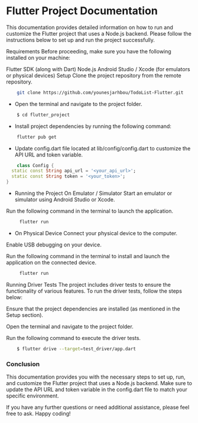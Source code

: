 # Flutter Project Documentation
This documentation provides detailed information on how to run and customize the Flutter project that uses a Node.js backend. Please follow the instructions below to set up and run the project successfully.

Requirements
Before proceeding, make sure you have the following installed on your machine:

Flutter SDK (along with Dart)
Node.js
Android Studio / Xcode (for emulators or physical devices)
Setup
Clone the project repository from the remote repository.

```Bash
    git clone https://github.com/younesjarhbou/TodoList-Flutter.git
```
 
 
- Open the terminal and navigate to the project folder.
```Bash
    $ cd flutter_project
``` 

- Install project dependencies by running the following command:


```Bash
    flutter pub get
```

- Update config.dart file located at lib/config/config.dart to customize the API URL and token variable.
```dart
    class Config {
  static const String api_url = '<your_api_url>';
  static const String token = '<your_token>';
}
``` 
- Running the Project
On Emulator / Simulator
Start an emulator or simulator using Android Studio or Xcode.

Run the following command in the terminal to launch the application.

```Bash
     flutter run
``` 
- On Physical Device
Connect your physical device to the computer.

Enable USB debugging on your device.

Run the following command in the terminal to install and launch the application on the connected device.

```Bash
     flutter run
``` 

Running Driver Tests
The project includes driver tests to ensure the functionality of various features. To run the driver tests, follow the steps below:

Ensure that the project dependencies are installed (as mentioned in the Setup section).

Open the terminal and navigate to the project folder.

Run the following command to execute the driver tests.

```Bash
    $ flutter drive --target=test_driver/app.dart
``` 




### Conclusion

This documentation provides you with the necessary steps to set up, run, and customize the Flutter project that uses a Node.js backend. Make sure to update the API URL and token variable in the config.dart file to match your specific environment.

If you have any further questions or need additional assistance, please feel free to ask. Happy coding!
 






